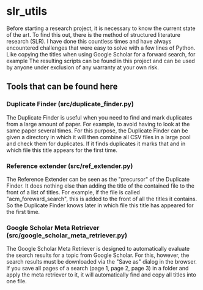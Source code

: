 # slr_utils
Before starting a research project, it is necessary to know the current state of the art.
To find this out, there is the method of structured literature research (SLR).
I have done this countless times and have always encountered challenges that were easy to solve with a few lines of Python.
Like copying the titles when using Google Scholar for a forward search, for example
The resulting scripts can be found in this project and can be used by anyone under exclusion of any warranty at your own risk.

## Tools that can be found here
### Duplicate Finder (src/duplicate_finder.py)
The Duplicate Finder is useful when you need to find and mark duplicates from a large amount of paper.
For example, to avoid having to look at the same paper several times.
For this purpose, the Duplicate Finder can be given a directory in which it will then combine all CSV files in a large pool and check them for duplicates.
If it finds duplicates it marks that and in which file this title appears for the first time.

### Reference extender (src/ref_extender.py)
The Reference Extender can be seen as the "precursor" of the Duplicate Finder.
It does nothing else than adding the title of the contained file to the front of a list of titles.
For example, if the file is called "acm_foreward_search", this is added to the front of all the titles it contains.
So the Duplicate Finder knows later in which file this title has appeared for the first time.

### Google Scholar Meta Retriever (src/google_scholar_meta_retriever.py)
The Google Scholar Meta Retriever is designed to automatically evaluate the search results for a topic from Google Scholar.
For this, however, the search results must be downloaded via the "Save as" dialog in the browser.
If you save all pages of a search (page 1, page 2, page 3) in a folder and apply the meta retriever to it, it will automatically find and copy all titles into one file.